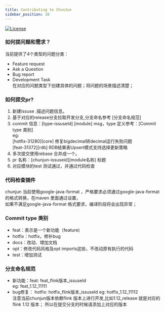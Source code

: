 ```yaml
---
title: Contributing to ChunJun
sidebar_position: 10
---
```

[![License](https://img.shields.io/badge/license-Apache%202-4EB1BA.svg)](https://www.apache.org/licenses/LICENSE-2.0.html)

### 如何提问题和需求？
当前提供了4个类型的问题分类：
* Feature request
* Ask a Question
* Bug report
* Development Task  
在对应的问题类型下创建具体的问题；将问题的场景描述清楚；

### 如何提交pr?
1. 新建issuse .描述问题信息。
2. 基于对应的release分支拉取开发分支,分支命名参考 [分支命名规范]
3. commit 信息：[type-issuseId] [module] msg，type 定义参考：[Commit type 类别]   
eg:  
[hotfix-31280][core] 修复bigdecimal转decimal运行失败问题  
[feat-31372][rdb] RDB结果表Upsert模式支持选择更新策略
4. 多次提交使用rebase 合并成一个。
5. pr 名称：[chunjun-issuseid][module名称] 标题
6. 对应模块的test 测试通过，并通过代码检查

### 代码检查插件
chunjun  当前使用google-java-format ，严格要求必须通过google-java-format 的格式转换，在maven 里面通过设置，  
如果不满足google-java-format 格式要求，编译阶段将会出现异常；

### Commit type 类别
* feat：表示是一个新功能（feature)
* hotfix：hotfix，修补bug
* docs：改动、增加文档
* opt：修改代码风格及opt imports这些，不改动原有执行的代码
* test：增加测试

###  分支命名规范
* 新功能：feat: feat_flink版本_issuseId   
eg: feat_1.12_11111  
* bug修复： hotfix: hotfix_flink版本_issuseId
eg: hotfix_1.12_11112  
注意当前chunjun版本依赖flink 版本上进行开发,比如1.12_release 就是对应的flink 1.12 版本；
所以在提交分支的时候请添加上对应的版本